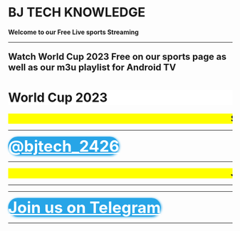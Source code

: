
<html>
<body>

<b><h1>BJ TECH KNOWLEDGE</h1><b/>
<b><p><strong>Welcome to our Free Live sports Streaming</strong></p><b/>
<hr>
<p style="font-size:20px;">Watch World Cup 2023 Free on our sports page as well as our m3u playlist for Android TV</p>

<b><h1 style="background-color:White;">World Cup 2023</h1><b/>
<html>
  <head>
    <title>Title of the document</title>
    <style>
      marquee{
      font-size: 20px;
      font-weight: 800;
      color: #000000;
      font-family: sans-serif;
      }
    </style>
  </head>
  <body>
    <marquee bgcolor="yellow"> Scroll Down for Live Match </marquee>
  </body>
</html>
  <hr>

  <script type="text/javascript">(function() {var script=document.createElement("script");script.type="text/javascript";script.async =true;script.src="//telegram.im/widget-button/index.php?id=@bjtech_2426";document.getElementsByTagName("head")[0].appendChild(script);})();</script>
  <a href="https://telegram.im/@bjtech_2426" target="_blank" class="telegramim_button telegramim_shadow telegramim_pulse" style="font-size:35px;width:424px;background:#27A5E7;box-shadow:1px 1px 5px #27A5E7;color:#FFFFFF;border-radius:50px;" title="Join us Telegram"><i></i> @bjtech_2426</a>

<hr>


<html>
  <head>
    <title>Title of the document</title>
    <style>
      marquee{
      font-size: 20px;
      font-weight: 800;
      color: #000000;
      font-family: sans-serif;
      }
    </style>
  </head>
  <body>
    <marquee bgcolor="yellow">Join us on Telegram app for Daily Matches </marquee>
  </body>
</html>
  <hr>


  <html>
  <head>
    </head>
  <body>
    <div class='video'>
    <script src="https://use.fontawesome.com/20603b964f.js"></script>
  <script type="text/javascript" src="https://content.jwplatform.com/libraries/LJ361JYj.js"></script>
    <script type="text/javascript">jwplayer.key = 'ypdL3Acgwp4Uh2/LDE9dYh3W/EPwDMuA2yid4ytssfI=';</script><div id="myElement"></div><script type="text/javascript">
           jwplayer("myElement").setup({
          image: "",
             aspectratio: "16:9",
          width: '100%',
          aspectratio: '16:9',
             autostart: true,
      file : 'https://dai.google.com/ssai/event/-8ZdRZfGTvG731m1OlXeIg/master.m3u8',
      abouttext: 'FILMKACA',
      aboutlink: 'http://filmkaca.xyz',
      captions: {color: '#ffb800',fontSize: 30,backgroundOpacity: 0},
      sharing: {
       sites: ['facebook','twitter','tumblr','googleplus',{icon: '//support-static.jwplayer.com/images/awesome.svg', src: 'http://www.jwplayer.com/?', label:'jwplayer'}],
       code: encodeURI("<iframe src='<?php echo $sharing;?>' width='480' height='320'></iframe>"),
       link: "<?php echo $sharing;?>"
        }
            })
       </script>
    </div>
    </body>
  </html>

<hr>

  <p>
    <script type="text/javascript">(function() {var script=document.createElement("script");script.type="text/javascript";script.async =true;script.src="//telegram.im/widget-button/index.php?id=@bjtech_2426";document.getElementsByTagName("head")[0].appendChild(script);})();</script>
    <a href="https://telegram.im/@bjtech_2426" target="_blank" class="telegramim_button telegramim_shadow telegramim_pulse" style="font-size:35px;width:424px;background:#27A5E7;box-shadow:1px 1px 5px #27A5E7;color:#FFFFFF;border-radius:50px;" title="Join us Telegram"><i></i> Join us on Telegram</a>



<hr>

</body>
</html>
